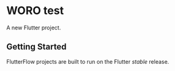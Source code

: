 # WORO test

A new Flutter project.

## Getting Started

FlutterFlow projects are built to run on the Flutter _stable_ release.
